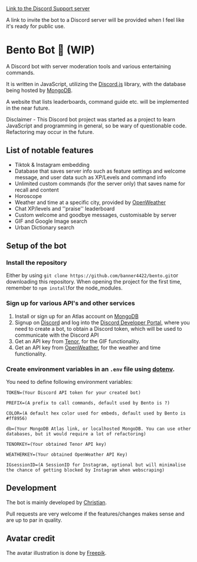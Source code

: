 [Link to the Discord Support server](https://discord.gg/dd68WwP)

A link to invite the bot to a Discord server will be provided when I feel like it's ready for public use.
# Bento Bot 🍱 (WIP)
A Discord bot with server moderation tools and various entertaining commands.

It is written in JavaScript, utilizing the [Discord.js](https://discord.js.org/#/) library, with the database being hosted by [MongoDB](https://www.mongodb.com/).

A website that lists leaderboards, command guide etc. will be implemented in the near future.

Disclaimer - This Discord bot project was started as a project to learn JavaScript and programming in general, so be wary of questionable code. Refactoring may occur in the future.

## List of notable features
- Tiktok & Instagram embedding
- Database that saves server info such as feature settings and welcome message, and user data such as XP/Levels and command info
- Unlimited custom commands (for the server only) that saves name for recall and content
- Horoscope
- Weather and time at a specific city, provided by [OpenWeather](https://openweathermap.org/)
- Chat XP/levels and ''praise'' leaderboard
- Custom welcome and goodbye messages, customisable by server
- GIF and Google Image search
- Urban Dictionary search

## Setup of the bot
### Install the repository
Either by using `git clone https://github.com/banner4422/bento.git`or downloading this repository.
When opening the project for the first time, remember to `npm install`for the node_modules.
### Sign up for various API's and other services
1. Install or sign up for an Atlas account on [MongoDB](https://www.mongodb.com/)
2. Signup on [Discord](https://discord.com/) and log into the [Discord Developer Portal](https://discord.com/developers/applications), where you need to create a bot, to obtain a Discord token, which will be used to communicate with the Discord API
3. Get an API key from [Tenor](https://tenor.com/gifapi/documentation), for the GIF functionality.
4. Get an API key from [OpenWeather](https://openweathermap.org/), for the weather and time functionality.
### Create environment variables in an `.env` file using [dotenv](https://www.npmjs.com/package/dotenv).
You need to define following environment variables:

`TOKEN=(Your Discord API token for your created bot)`

`PREFIX=(A prefix to call commands, default used by Bento is ?)`

`COLOR=(A default hex color used for embeds, default used by Bento is #ff8956)`

`db=(Your MongoDB Atlas link, or localhosted MongoDB. You can use other databases, but it would require a lot of refactoring)`

`TENORKEY=(Your obtained Tenor API key)`

`WEATHERKEY=(Your obtained OpenWeather API Key)`

`IGsessionID=(A SessionID for Instagram, optional but will minimalise the chance of getting blocked by Instagram when webscraping)`
## Development
The bot is mainly developed by [Christian](https://github.com/banner4422).

Pull requests are very welcome if the features/changes makes sense and are up to par in quality.

## Avatar credit
The avatar illustration is done by [Freepik](http://www.freepik.com).
